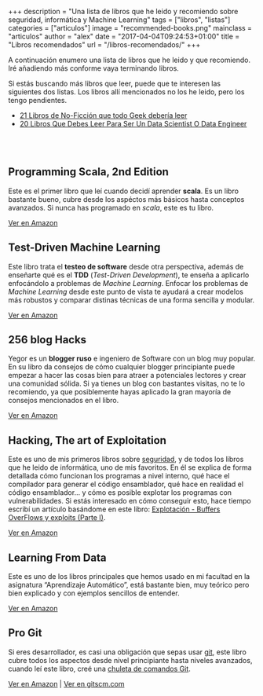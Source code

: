 +++
description = "Una lista de libros que he leido y recomiendo sobre seguridad, informática y Machine Learning"
tags = ["libros", "listas"]
categories = ["articulos"]
image = "recommended-books.png"
mainclass = "articulos"
author = "alex"
date = "2017-04-04T09:24:53+01:00"
title = "Libros recomendados"
url = "/libros-recomendados/"
+++

A continuación enumero una lista de libros que he leido y que recomiendo. Iré añadiendo más conforme vaya terminando libros.

Si estás buscando más libros que leer, puede que te interesen las siguientes dos listas. Los libros allí mencionados no los he leido, pero los tengo pendientes.

- [21 Libros de No-Ficción que todo Geek debería leer](https://elbauldelprogramador.com/5-libros-de-no-ficcion-que-todo-geek-deberia-leer/ "21 Libros de No-Ficción que todo Geek debería leer")
- [20 Libros Que Debes Leer Para Ser Un Data Scientist O Data Engineer](https://elbauldelprogramador.com/9-libros-que-debes-leer-para-ser-un-data-scientist-o-data-engineer/ "20 Libros Que Debes Leer Para Ser Un Data Scientist O Data Engineer")

</br></br>

<div class="row-post flex-grid">
  <article class="box-item animate">
    <h2>Programming Scala, 2nd Edition</h2>
    <figure>
      <a href="/img/programmingscala.jpg">
        <amp-img
          on="tap:lightbox1"
          role="button"
          tabindex="0"
          layout="responsive"
          src="/img/programmingscala.jpg"
          alt="Programming Scala, 2nd Edition"
          title="Programming Scala, 2nd Edition"
          sizes="(min-width: 260px) 260px, 100vw"
          width="260"
          height="341">
        </amp-img>
      </a>
    </figure>
    <p>Este es el primer libro que leí cuando decidí aprender <strong>scala</strong>. Es un libro bastante bueno, cubre desde los aspéctos más básicos hasta conceptos avanzados. Si nunca has programado en <em>scala</em>, este es tu libro.</p>
    <div class="tags">
      <a href="http://amzn.to/2njQomO" target="_blank">Ver en Amazon</a>
    </div>
  </article>

  <article class="box-item animate">
    <h2>Test-Driven Machine Learning</h2>
    <figure>
      <a href="/img/tdd.jpg">
        <amp-img
          on="tap:lightbox1"
          role="button"
          tabindex="0"
          layout="responsive"
          src="/img/tdd.jpg"
          alt="Test-Driven Machine Learning"
          title="Test-Driven Machine Learning"
          sizes="(min-width: 260px) 260px, 100vw"
          width="260"
          height="320">
        </amp-img>
      </a>
    </figure>
    <p>Este libro trata el <strong>testeo de software</strong> desde otra perspectiva, además de enseñarte qué es el <strong>TDD</strong> (<em>Test-Driven Development</em>), te enseña a aplicarlo enfocándolo a problemas de <em>Machine Learning</em>. Enfocar los problemas de <em>Machine Learning</em> desde este punto de vista te ayudará a crear modelos más robustos y comparar distinas técnicas de una forma sencilla y modular.</p>
    <div class="tags">
      <a href="http://amzn.to/2mIW0rR" target="_blank">Ver en Amazon</a>
    </div>
  </article>

  <article class="box-item animate">
    <h2>256 blog Hacks</h2>
    <figure>
      <a href="/img/256bloghacks.jpg">
        <amp-img
          on="tap:lightbox1"
          role="button"
          tabindex="0"
          layout="responsive"
          src="/img/256bloghacks.jpg"
          alt="256 blog hacks"
          title="256 blog hacks"
          sizes="(min-width: 260px) 260px, 100vw"
          width="260"
          height="390">
        </amp-img>
      </a>
    </figure>
    <p>Yegor es un <strong>blogger ruso</strong> e ingeniero de Software con un blog muy popular. En su libro da consejos de cómo cualquier blogger principiante puede empezar a hacer las cosas bien para atraer a potenciales lectores y crear una comunidad sólida. Si ya tienes un blog con bastantes visitas, no te lo recomiendo, ya que posiblemente hayas aplicado la gran mayoría de consejos mencionados en el libro.</p>
    <div class="tags">
      <a href="http://amzn.to/2nF1YcP" target="_blank">Ver en Amazon</a>
    </div>
  </article>

  <article class="box-item animate">
    <h2>Hacking, The art of Exploitation</h2>
    <figure>
      <a href="/img/artofexploitation.jpg">
        <amp-img
          on="tap:lightbox1"
          role="button"
          tabindex="0"
          layout="responsive"
          src="/img/artofexploitation.jpg"
          alt="The art of exploitation"
          title="The art of exploitation"
          sizes="(min-width: 260px) 260px, 100vw"
          width="260"
          height="342">
        </amp-img>
      </a>
    </figure>
    <p>Este es uno de mis primeros libros sobre <a href="https://elbauldelprogramador.com/categories/seguridad/">seguridad</a>, y de todos los libros que he leido de informática, uno de mis favoritos. En él se explica de forma detallada cómo funcionan los programas a nivel interno, qué hace el compilador para generar el código ensamblador, qué hace en realidad el código ensamblador... y cómo es posible explotar los programas con vulnerabilidades. Si estás interesado en cómo conseguir esto, hace tiempo escribí un artículo basándome en este libro: <a href="https://elbauldelprogramador.com/explotacion-buffers-overflows-y-exploits-parte-i/">Explotación - Buffers OverFlows y exploits (Parte I)</a>.</p>
    <div class="tags">
      <a href="http://amzn.to/2oqfPk6" target="_blank">Ver en Amazon</a>
    </div>
  </article>

  <article class="box-item animate">
    <h2>Learning From Data</h2>
    <figure>
      <a href="/img/ml/Learning From-Data-by-Yaser.jpg">
        <amp-img
          on="tap:lightbox1"
          role="button"
          tabindex="0"
          layout="responsive"
          src="/img/ml/Learning From-Data-by-Yaser.jpg"
          alt="Learning from data"
          title="Learning from data"
          sizes="(min-width: 260px) 260px, 100vw"
          width="260"
          height="340">
        </amp-img>
      </a>
    </figure>
    <p>Este es uno de los libros principales que hemos usado en mi facultad en la asignatura “Aprendizaje Automático”, está bastante bien, muy teórico pero bien explicado y con ejemplos sencillos de entender.</p>
    <div class="tags">
      <a href="http://amzn.to/2mIVWZ8" target="_blank">Ver en Amazon</a>
    </div>
  </article>

  <article class="box-item animate">
    <h2>Pro Git</h2>
    <figure>
      <a href="/img/progit.jpg">
        <amp-img
          on="tap:lightbox1"
          role="button"
          tabindex="0"
          layout="responsive"
          src="/img/progit.jpg"
          alt="Pro Git"
          title="Pro Git"
          sizes="(min-width: 260px) 260px, 100vw"
          width="260"
          height="321">
        </amp-img>
      </a>
    </figure>
    <p>Si eres desarrollador, es casi una obligación que sepas usar <a href="https://elbauldelprogramador.com/categories/git/">git</a>, este libro cubre todos los aspectos desde nivel principiante hasta niveles avanzados, cuando leí este libro, creé una <a href="https://elbauldelprogramador.com/mini-tutorial-y-chuleta-de-comandos-git/">chuleta de comandos Git</a>.</p>
    <div class="tags">
      <a href="http://amzn.to/2nEXEKe" target="_blank">Ver en Amazon</a> | <a href="https://git-scm.com/book/en/v2" target="_blank" title="Ver en gitscm.com">Ver en gitscm.com</a>
    </div>
  </article>
</div>
